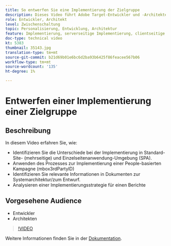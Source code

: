 ```yaml
---
title: So entwerfen Sie eine Implementierung der Zielgruppe
description: Dieses Video führt Adobe Target-Entwickler und -Architekten durch die Unterschiede bei der Implementierung von Standard-Site- (mehrseitige) und Einzelseitenanwendungs-Umgebung (SPA). Erfahren Sie, wie Sie den Vorgang anwenden, um eine People-based-Kampagne (mbox3rdPartyID) zu implementieren, relevante Informationen in Dokumenten zur Systemarchitektur/zum Design zu identifizieren und eine Berichte-Strategie für Implikationen bei der Implementierung zu analysieren.
role: Entwickler, Architekt
level: Zwischenschaltung
topic: Personalisierung, Entwicklung, Architektur
feature: Implementierung, serverseitige Implementierung, clientseitige Implementierung
doc-type: technical video
kt: 5383
thumbnail: 35143.jpg
translation-type: tm+mt
source-git-commit: b21d69b01e6bc6d2ba93b6425f86feacee567b06
workflow-type: tm+mt
source-wordcount: '135'
ht-degree: 1%

---
```



# Entwerfen einer Implementierung einer Zielgruppe

## Beschreibung

In diesem Video erfahren Sie, wie:

* Identifizieren Sie die Unterschiede bei der Implementierung in Standard-Site- (mehrseitige) und Einzelseitenanwendung-Umgebung (SPA).
* Anwenden des Prozesses zur Implementierung einer People-basierten Kampagne (mbox3rdPartyID)
* Identifizieren Sie relevante Informationen in Dokumenten zur Systemarchitektur/zum Entwurf.
* Analysieren einer Implementierungsstrategie für einen Berichte

## Vorgesehene Audience

* Entwickler
* Architekten

>[!VIDEO](https://video.tv.adobe.com/v/35143/?quality=12)

Weitere Informationen finden Sie in der [Dokumentation](https://docs.adobe.com/content/help/en/target/using/implement-target/implementing-target.html).
